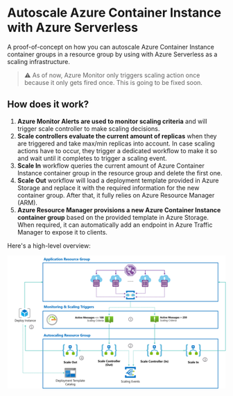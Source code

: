 # Autoscale Azure Container Instance with Azure Serverless

A proof-of-concept on how you can autoscale Azure Container Instance container groups in a resource group by using with Azure Serverless as a scaling infrastructure.

> ⚠ As of now, Azure Monitor only triggers scaling action once because it only gets fired once. This is going to be fixed soon.

## How does it work?

1. **Azure Monitor Alerts are used to monitor scaling criteria** and will trigger scale controller to make scaling decisions.
2. **Scale controllers evaluate the current amount of replicas** when they are triggered and take max/min replicas into account. In case scaling actions have to occur, they trigger a dedicated workflow to make it so and wait until it completes to trigger a scaling event.
3. **Scale In** workflow queries the current amount of Azure Container Instance container group in the resource group and delete the first one.
4. **Scale Out** workflow will load a deployment template provided in Azure Storage and replace it with the required information for the new container group. After that, it fully relies on Azure Resource Manager (ARM).
5. **Azure Resource Manager provisions a new Azure Container Instance container group** based on the provided template in Azure Storage. When required, it can automatically add an endpoint in Azure Traffic Manager to expose it to clients.

Here's a high-level overview:

![Overview](./media/overview.png)
